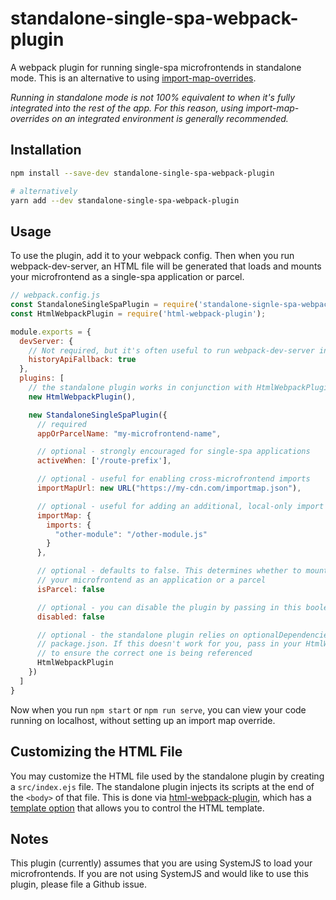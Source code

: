 # standalone-single-spa-webpack-plugin

A webpack plugin for running single-spa microfrontends in standalone mode. This is an alternative to using [import-map-overrides](https://github.com/joeldenning/import-map-overrides).

_Running in standalone mode is not 100% equivalent to when it's fully integrated into the rest of the app. For this reason, using import-map-overrides on an integrated environment is generally recommended._

## Installation

```sh
npm install --save-dev standalone-single-spa-webpack-plugin

# alternatively
yarn add --dev standalone-single-spa-webpack-plugin
```

## Usage

To use the plugin, add it to your webpack config. Then when you run webpack-dev-server, an HTML file will be generated that loads and mounts your microfrontend as a single-spa application or parcel.

```js
// webpack.config.js
const StandaloneSingleSpaPlugin = require('standalone-signle-spa-webpack-plugin');
const HtmlWebpackPlugin = require('html-webpack-plugin');

module.exports = {
  devServer: {
    // Not required, but it's often useful to run webpack-dev-server in SPA mode
    historyApiFallback: true
  },
  plugins: [
    // the standalone plugin works in conjunction with HtmlWebpackPlugin
    new HtmlWebpackPlugin(),

    new StandaloneSingleSpaPlugin({
      // required
      appOrParcelName: "my-microfrontend-name",

      // optional - strongly encouraged for single-spa applications
      activeWhen: ['/route-prefix'],

      // optional - useful for enabling cross-microfrontend imports
      importMapUrl: new URL("https://my-cdn.com/importmap.json"),

      // optional - useful for adding an additional, local-only import map
      importMap: {
        imports: {
          "other-module": "/other-module.js"
        }
      },

      // optional - defaults to false. This determines whether to mount
      // your microfrontend as an application or a parcel
      isParcel: false

      // optional - you can disable the plugin by passing in this boolean
      disabled: false

      // optional - the standalone plugin relies on optionalDependencies in the
      // package.json. If this doesn't work for you, pass in your HtmlWebpackPlugin
      // to ensure the correct one is being referenced
      HtmlWebpackPlugin
    })
  ]
}
```

Now when you run `npm start` or `npm run serve`, you can view your code running on localhost, without setting up an import map override.

## Customizing the HTML File

You may customize the HTML file used by the standalone plugin by creating a `src/index.ejs` file. The standalone plugin injects its scripts at the end of the `<body>` of that file. This is done via [html-webpack-plugin](https://github.com/jantimon/html-webpack-plugin), which has a [template option](https://github.com/jantimon/html-webpack-plugin#options) that allows you to control the HTML template.

## Notes

This plugin (currently) assumes that you are using SystemJS to load your microfrontends. If you are not using SystemJS and would like to use this plugin, please file a Github issue.
